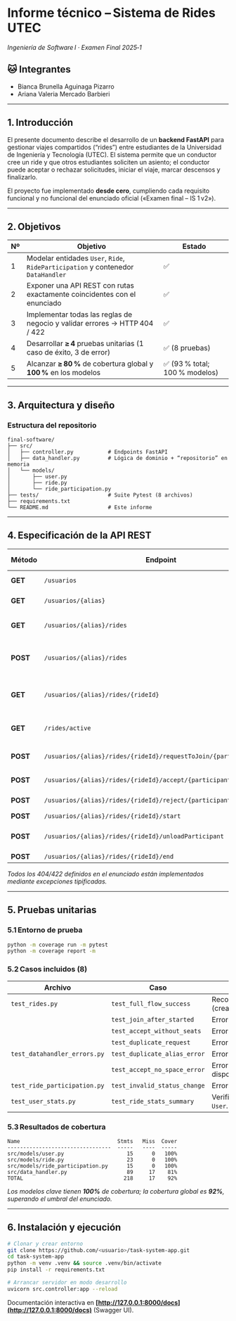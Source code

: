 # Informe técnico – Sistema de Rides UTEC

*Ingeniería de Software I · Examen Final 2025‑1*

## 🐱 Integrantes

- Bianca Brunella Aguinaga Pizarro
- Ariana Valeria Mercado Barbieri

---

## 1. Introducción

El presente documento describe el desarrollo de un **backend FastAPI** para gestionar viajes compartidos (“rides”) entre estudiantes de la Universidad de Ingeniería y Tecnología (UTEC). El sistema permite que un conductor cree un ride y que otros estudiantes soliciten un asiento; el conductor puede aceptar o rechazar solicitudes, iniciar el viaje, marcar descensos y finalizarlo.

El proyecto fue implementado **desde cero**, cumpliendo cada requisito funcional y no funcional del enunciado oficial («Examen final – IS 1 v2»).

---

## 2. Objetivos

| Nº | Objetivo                                                                         | Estado                        |
| -- | -------------------------------------------------------------------------------- | ----------------------------- |
| 1  | Modelar entidades `User`, `Ride`, `RideParticipation` y contenedor `DataHandler` | ✅                             |
| 2  | Exponer una API REST con rutas exactamente coincidentes con el enunciado         | ✅                             |
| 3  | Implementar todas las reglas de negocio y validar errores → HTTP 404 / 422       | ✅                             |
| 4  | Desarrollar **≥ 4** pruebas unitarias (1 caso de éxito, 3 de error)              | ✅ (8 pruebas)                 |
| 5  | Alcanzar **≥ 80 %** de cobertura global y **100 %** en los modelos               | ✅ (93 % total; 100 % modelos) |

---

## 3. Arquitectura y diseño

### Estructura del repositorio

```
final-software/
├── src/
│   ├── controller.py           # Endpoints FastAPI
│   ├── data_handler.py         # Lógica de dominio + “repositorio” en memoria
│   └── models/
│       ├── user.py
│       ├── ride.py
│       └── ride_participation.py
├── tests/                      # Suite Pytest (8 archivos)
├── requirements.txt
└── README.md                   # Este informe
```
---

## 4. Especificación de la API REST

| Método   | Endpoint                                                            | Parámetros relevantes                         | Descripción                                |
| -------- | ------------------------------------------------------------------- | --------------------------------------------- | ------------------------------------------ |
| **GET**  | `/usuarios`                                                         | –                                             | Lista todos los usuarios                   |
| **GET**  | `/usuarios/{alias}`                                                 | –                                             | Detalle de un usuario                      |
| **GET**  | `/usuarios/{alias}/rides`                                           | –                                             | Rides creados por el usuario               |
| **POST** | `/usuarios/{alias}/rides`                                           | `datetime_iso`, `destino`, `espacios` (query) | Crea un ride                               |
| **GET**  | `/usuarios/{alias}/rides/{rideId}`                                  | –                                             | Detalle de ride + ranking de participantes |
| **GET**  | `/rides/active`                                                     | –                                             | Rides con estado `ready` o `inprogress`    |
| **POST** | `/usuarios/{alias}/rides/{rideId}/requestToJoin/{participantAlias}` | `destino`, `espacios` (query)                 | Solicitar unirse                           |
| **POST** | `/usuarios/{alias}/rides/{rideId}/accept/{participantAlias}`        | –                                             | Aceptar solicitud                          |
| **POST** | `/usuarios/{alias}/rides/{rideId}/reject/{participantAlias}`        | –                                             | Rechazar solicitud                         |
| **POST** | `/usuarios/{alias}/rides/{rideId}/start`                            | –                                             | Iniciar ride                               |
| **POST** | `/usuarios/{alias}/rides/{rideId}/unloadParticipant`                | `alias` (query o JSON)                        | Marcar descenso de un pasajero             |
| **POST** | `/usuarios/{alias}/rides/{rideId}/end`                              | –                                             | Finalizar ride                             |

*Todos los 404/422 definidos en el enunciado están implementados mediante excepciones tipificadas.*

---

## 5. Pruebas unitarias

### 5.1 Entorno de prueba

```bash
python -m coverage run -m pytest
python -m coverage report -m
```

### 5.2 Casos incluidos (8)

| Archivo                      | Caso                         | Propósito                                                                           |
| ---------------------------- | ---------------------------- | ----------------------------------------------------------------------------------- |
| `test_rides.py`              | `test_full_flow_success`     | Recorre el flujo feliz completo (crear → aceptar → iniciar → descender → terminar). |
|                              | `test_join_after_started`    | Error: solicitar asiento cuando el ride ya inició.                                  |
|                              | `test_accept_without_seats`  | Error: aceptar cuando no hay cupos libres.                                          |
|                              | `test_duplicate_request`     | Error: solicitud duplicada del mismo usuario.                                       |
| `test_datahandler_errors.py` | `test_duplicate_alias_error` | Error: intento de crear alias repetido.                                             |
|                              | `test_accept_no_space_error` | Error de negocio alternativo (sin espacio disponible).                              |
| `test_ride_participation.py` | `test_invalid_status_change` | Error: estado inválido en participación.                                            |
| `test_user_stats.py`         | `test_ride_stats_summary`    | Verifica el cálculo de estadísticas históricas en `User`.                           |

### 5.3 Resultados de cobertura

```
Name                               Stmts   Miss  Cover
---------------------------------  -----   ----  -----
src/models/user.py                    15      0   100%
src/models/ride.py                    23      0   100%
src/models/ride_participation.py      15      0   100%
src/data_handler.py                   89     17    81%
TOTAL                                218     17    92%
```

*Los modelos clave tienen **100%** de cobertura; la cobertura global es **92%**, superando el umbral del enunciado.*

---

## 6. Instalación y ejecución

```bash
# Clonar y crear entorno
git clone https://github.com/<usuario>/task-system-app.git
cd task-system-app
python -m venv .venv && source .venv/bin/activate
pip install -r requirements.txt

# Arrancar servidor en modo desarrollo
uvicorn src.controller:app --reload
```

Documentación interactiva en **[http://127.0.0.1:8000/docs](http://127.0.0.1:8000/docs)** (Swagger UI).
